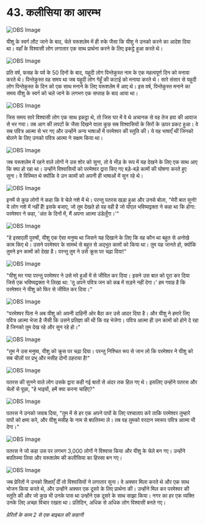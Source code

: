 # 43. कलीसिया का आरम्भ

![OBS Image](https://cdn.door43.org/obs/jpg/360px/obs-en-43-01.jpg)

यीशु के स्वर्ग लौट जाने के बाद, चेले यरूशलेम में ही रुके जैसा कि यीशु ने उनको करने का आदेश दिया था। वहाँ के विश्वासी लोग लगातार एक साथ प्रार्थना करने के लिए इकट्ठे हुआ करते थे।

![OBS Image](https://cdn.door43.org/obs/jpg/360px/obs-en-43-02.jpg)

प्रति वर्ष, फसह के पर्व के 50 दिनों के बाद, यहूदी लोग पिन्तेकुस्त नाम के एक महत्वपूर्ण दिन को मनाया करते थे। पिन्तेकुस्त वह समय था जब यहूदी लोग गेहूँ की कटाई को मनाया करते थे। सारे संसार से यहूदी लोग पिन्तेकुस्त के दिन को एक साथ मनाने के लिए यरूशलेम में आए थे। इस वर्ष, पिन्तेकुस्त मनाने का समय यीशु के स्वर्ग को चले जाने के लगभग एक सप्ताह के बाद आया था।

![OBS Image](https://cdn.door43.org/obs/jpg/360px/obs-en-43-03.jpg)

जिस समय सारे विश्वासी लोग एक साथ इकट्ठा थे, तो जिस घर में वे थे अचानक से वह तेज हवा की आवाज से भर गया। तब आग की लपटों के जैसा दिखने वाला कुछ सब विश्वासियों के सिरों के ऊपर प्रकट हुआ। वे सब पवित्र आत्मा से भर गए और उन्होंने अन्य भाषाओं में परमेश्वर की स्तुति की। ये वह भाषाएँ थीं जिनको बोलने के लिए उनको पवित्र आत्मा ने सक्षम किया था।

![OBS Image](https://cdn.door43.org/obs/jpg/360px/obs-en-43-04.jpg)

जब यरूशलेम में रहने वाले लोगों ने उस शोर को सुना, तो वे भीड़ के रूप में यह देखने के लिए एक साथ आए कि क्या हो रहा था। उन्होंने विश्वासियों को परमेश्वर द्वारा किए गए बड़े-बड़े कामों की घोषणा करते हुए सुना। वे विस्मित थे क्योंकि वे उन कामों को अपनी ही भाषाओं में सुन रहे थे।

![OBS Image](https://cdn.door43.org/obs/jpg/360px/obs-en-43-05.jpg)

इनमें से कुछ लोगों ने कहा कि वे चेले नशे में थे। परन्तु पतरस खड़ा हुआ और उनसे बोला, "मेरी बात सुनो! ये लोग नशे में नहीं हैं! इसके बजाए, जो तुम देखते हो वह वही है जो योएल भविष्यद्वक्ता ने कहा था कि होगा: परमेश्वर ने कहा, 'अंत के दिनों में, मैं अपना आत्मा उंडेलूँगा।'"

![OBS Image](https://cdn.door43.org/obs/jpg/360px/obs-en-43-06.jpg)

"हे इस्राएली पुरुषों, यीशु एक ऐसा मनुष्य था जिसने यह दिखाने के लिए कि वह कौन था बहुत से अनोखे काम किए थे। उसने परमेश्वर के सामर्थ से बहुत से अद्भुत कामों को किया था। तुम यह जानते हो, क्योंकि तुमने इन कामों को देखा है। परन्तु तुम ने उसे क्रूस पर चढ़ा दिया!"

![OBS Image](https://cdn.door43.org/obs/jpg/360px/obs-en-43-07.jpg)

"यीशु मर गया परन्तु परमेश्वर ने उसे मरे हुओं में से जीवित कर दिया। इसने उस बात को पूरा कर दिया जिसे एक भविष्यद्वक्ता ने लिखा था: 'तू अपने पवित्र जन को कब्र में सड़ने नहीं देगा।' हम गवाह है कि परमेश्वर ने यीशु को फिर से जीवित कर दिया।"

![OBS Image](https://cdn.door43.org/obs/jpg/360px/obs-en-43-08.jpg)

"परमेश्वर पिता ने अब यीशु को अपनी दाहिनी ओर बैठा कर उसे आदर दिया है। और यीशु ने हमारे लिए पवित्र आत्मा भेजा है जैसी कि उसने प्रतिज्ञा की थी कि वह भेजेगा। पवित्र आत्मा ही उन कामों को होने दे रहा है जिनको तुम देख रहे और सुन रहे हो।"

![OBS Image](https://cdn.door43.org/obs/jpg/360px/obs-en-43-09.jpg)

"तुम ने उस मनुष्य, यीशु को क्रूस पर चढ़ा दिया। परन्तु निश्चित रूप से जान लो कि परमेश्वर ने यीशु को सब चीज़ों पर प्रभु और मसीह दोनों ठहराया है!"

![OBS Image](https://cdn.door43.org/obs/jpg/360px/obs-en-43-10.jpg)

पतरस की सुनने वाले लोग उसके द्वारा कही गई बातों से अंदर तक हिल गए थे। इसलिए उन्होंने पतरस और चेलों से पूछा, "हे भाइयों, हमें क्या करना चाहिए?"

![OBS Image](https://cdn.door43.org/obs/jpg/360px/obs-en-43-11.jpg)

पतरस ने उनको जवाब दिया, "तुम में से हर एक अपने पापों के लिए पश्चाताप करे ताकि परमेश्वर तुम्हारे पापों को क्षमा करे, और यीशु मसीह के नाम से बपतिस्मा ले। तब वह तुमको वरदान स्वरूप पवित्र आत्मा भी देगा।"

![OBS Image](https://cdn.door43.org/obs/jpg/360px/obs-en-43-12.jpg)

पतरस ने जो कहा उस पर लगभग 3,000 लोगों ने विश्वास किया और यीशु के चेले बन गए। उन्होंने बपतिस्मा लिया और यरूशलेम की कलीसिया का हिस्सा बन गए।

![OBS Image](https://cdn.door43.org/obs/jpg/360px/obs-en-43-13.jpg)

जब प्रेरितों ने उनको शिक्षाएँ दीं तो विश्वासियों ने लगातार सुना। वे अक्सर मिला करते थे और एक साथ भोजन किया करते थे, और उन्होंने अक्सर एक दूसरे के लिए प्रार्थना की। उन्होंने मिल कर परमेश्वर की स्तुति की और जो कुछ भी उनके पास था उन्होंने एक दूसरे के साथ साझा किया। नगर का हर एक व्यक्ति उनके लिए अच्छा विचार रखता था। प्रतिदिन, अधिक से अधिक लोग विश्वासी बनते गए।

_प्रेरितों के काम 2 से एक बाइबल की कहानी_
